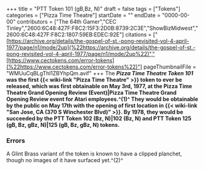+++
title = "PTT Token 101 (gB,Bz, N)"
draft = false
tags = ["Tokens"]
categories = ["Pizza Time Theatre"]
startDate = ""
endDate = "0000-00-00"
contributors = ["The 64th Gamer","CEC Tinley","2600:6C48:427F:F8C2:15F3:2D0B:8739:2C3E","ShowBizMidwest","2600:6C48:427F:F8C2:1807:59EB:EDEC:92E"]
citations = ["[https://archive.org/details/the-gospel-of-st.-pong-revisited-vol-4-april-1977/page/n1/mode/2up](%22https://archive.org/details/the-gospel-of-st.-pong-revisited-vol-4-april-1977/page/n1/mode/2up%22)","[https://www.cectokens.com/error-tokens](%22https://www.cectokens.com/error-tokens%22)"]
pageThumbnailFile = "WMUuCqBLgThl1ZBYhpQm.avif"
+++
The ***Pizza Time Theatre Token 101* was the first {{< wiki-link "Pizza Time Theatre" >}} token to ever be released, which was first obtainable on May 3rd, 1977, at the Pizza Time Theatre Grand Opening Review (Event)|Pizza Time Theatre Grand Opening Review event for Atari employees.^(1)^
They would be obtainable by the public on May 17th with the opening of first location in {{< wiki-link "San Jose, CA (370 S Winchester Blvd)" >}}. By 1978, they would be succeeded by the PTT Token 102 (Bz, N)|102 (Bz, N) and PTT Token 125 (gB, Bz, gBz, N)|125 (gB, Bz, gBz, N) tokens.**

### Errors

A Glint Brass variant of the token is known to have a clipped planchet, though no images of it have surfaced yet.^(2)^

